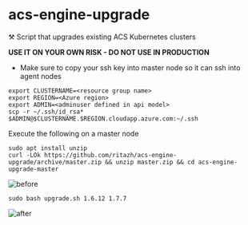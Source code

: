 # acs-engine-upgrade
⚒ Script that upgrades existing ACS Kubernetes clusters

__USE IT ON YOUR OWN RISK - DO NOT USE IN PRODUCTION__

* Make sure to copy your ssh key into master node so it can ssh into agent nodes

```
export CLUSTERNAME=<resource group name>
export REGION=<Azure region>
export ADMIN=<adminuser defined in api model>
scp -r ~/.ssh/id_rsa* $ADMIN@$CLUSTERNAME.$REGION.cloudapp.azure.com:~/.ssh
```

Execute the following on a master node

```
sudo apt install unzip
curl -LOk https://github.com/ritazh/acs-engine-upgrade/archive/master.zip && unzip master.zip && cd acs-engine-upgrade-master
```


![before](http://i.imgur.com/Oz2pvFC.png)

`sudo bash upgrade.sh 1.6.12 1.7.7`

![after](http://i.imgur.com/2OjihLM.png)
